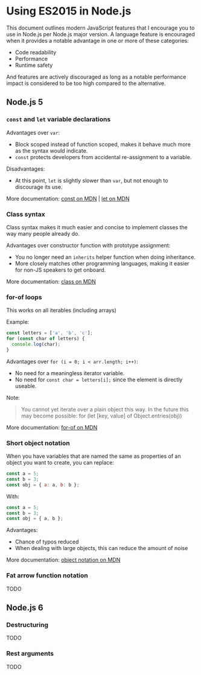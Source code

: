 # Using ES2015 in Node.js

This document outlines modern JavaScript features that I encourage you to use in Node.js per Node.js major version. A
language feature is encouraged when it provides a notable advantage in one or more of these categories:

- Code readability
- Performance
- Runtime safety

And features are actively discouraged as long as a notable performance impact is considered to be too high compared to
the alternative.

## Node.js 5

### `const` and `let` variable declarations

Advantages over `var`:
- Block scoped instead of function scoped, makes it behave much more as the syntax would indicate.
- `const` protects developers from accidental re-assignment to a variable.

Disadvantages:
- At this point, `let` is slightly slower than `var`, but not enough to discourage its use.

More documentation:
[const on MDN](https://developer.mozilla.org/en/docs/Web/JavaScript/Reference/Statements/const) |
[let on MDN](https://developer.mozilla.org/en-US/docs/Web/JavaScript/Reference/Statements/let)

### Class syntax

Class syntax makes it much easier and concise to implement classes the way many people already do.

Advantages over constructor function with prototype assignment:
- You no longer need an `inherits` helper function when doing inheritance.
- More closely matches other programming languages, making it easier for non-JS speakers to get onboard.

More documentation:
[class on MDN](https://developer.mozilla.org/en-US/docs/Web/JavaScript/Reference/Classes)

### for-of loops

This works on all iterables (including arrays)

Example:

```js
const letters = ['a', 'b', 'c'];
for (const char of letters) {
  console.log(char);
}
```

Advantages over `for (i = 0; i < arr.length; i++)`:
- No need for a meaningless iterator variable.
- No need for `const char = letters[i];` since the element is directly useable.

Note:
> You cannot yet iterate over a plain object this way. In the future this may become possible:
> for (let [key, value] of Object.entries(obj))

More documentation:
[for-of on MDN](https://developer.mozilla.org/en/docs/Web/JavaScript/Reference/Statements/for...of)

### Short object notation

When you have variables that are named the same as properties of an object you want to create, you can replace:

```js
const a = 5;
const b = 3;
const obj = { a: a, b: b };
```

With:

```js
const a = 5;
const b = 3;
const obj = { a, b };
```

Advantages:
- Chance of typos reduced
- When dealing with large objects, this can reduce the amount of noise

More documentation:
[object notation on MDN](https://developer.mozilla.org/en/docs/Web/JavaScript/Reference/Operators/Object_initializer#New_notations_in_ECMAScript_2015)

### Fat arrow function notation

TODO

## Node.js 6

### Destructuring

TODO

### Rest arguments

TODO
